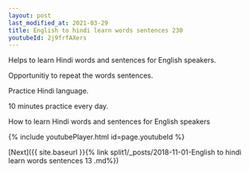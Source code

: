 ```yaml
---
layout: post
last_modified_at: 2021-03-29
title: English to hindi learn words sentences 230 
youtubeId: 2j9frfAXers
---
```

 
 
Helps to learn Hindi words and sentences for English speakers.

Opportunitiy to repeat the words sentences. 

Practice Hindi language. 
 
10 minutes practice every day. 
 
How to learn Hindi words and sentences for English speakers 
 
{% include youtubePlayer.html id=page.youtubeId %}
 
 
[Next]({{ site.baseurl }}{% link  split1/_posts/2018-11-01-English to hindi learn words sentences 13 .md%})
 
